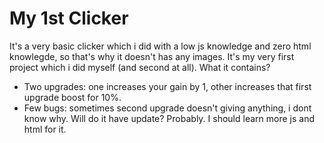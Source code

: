 # My 1st Clicker

It's a very basic clicker which i did with a low js knowledge and zero html knowlegde, so that's why it doesn't has any images.
It's my very first project which i did myself (and second at all).
What it contains?
- Two upgrades: one increases your gain by 1, other increases that first upgrade boost for 10%.
- Few bugs: sometimes second upgrade doesn't giving anything, i dont know why.
Will do it have update?
Probably. I should learn more js and html for it.
